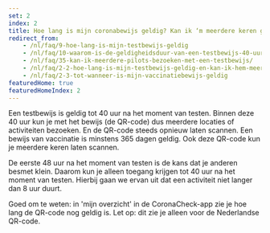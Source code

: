 ```yaml
---
set: 2
index: 2
title: Hoe lang is mijn coronabewijs geldig? Kan ik ‘m meerdere keren gebruiken?	
redirect_from: 
    - /nl/faq/9-hoe-lang-is-mijn-testbewijs-geldig
    - /nl/faq/10-waarom-is-de-geldigheidsduur-van-een-testbewijs-40-uur
    - /nl/faq/35-kan-ik-meerdere-pilots-bezoeken-met-een-testbewijs/
    - /nl/faq/2-2-hoe-lang-is-mijn-testbewijs-geldig-en-kan-ik-hem-meerdere-keren-gebruiken
    - /nl/faq/2-3-tot-wanneer-is-mijn-vaccinatiebewijs-geldig
featuredHome: true
featuredHomeIndex: 2
---
```

Een testbewijs is geldig tot 40 uur na het moment van testen. Binnen deze 40 uur kun je met het bewijs (de QR-code) dus meerdere locaties of activiteiten bezoeken. En de QR-code steeds opnieuw laten scannen. Een bewijs van vaccinatie is minstens 365 dagen geldig. Ook deze QR-code kun je meerdere keren laten scannen.

De eerste 48 uur na het moment van testen is de kans dat je anderen besmet klein. Daarom kun je alleen toegang krijgen tot 40 uur na het moment van testen. Hierbij gaan we ervan uit dat een activiteit niet langer dan 8 uur duurt.

Goed om te weten: in 'mijn overzicht' in de CoronaCheck-app zie je hoe lang de QR-code nog geldig is. Let op: dit zie je alleen voor de Nederlandse QR-code.
